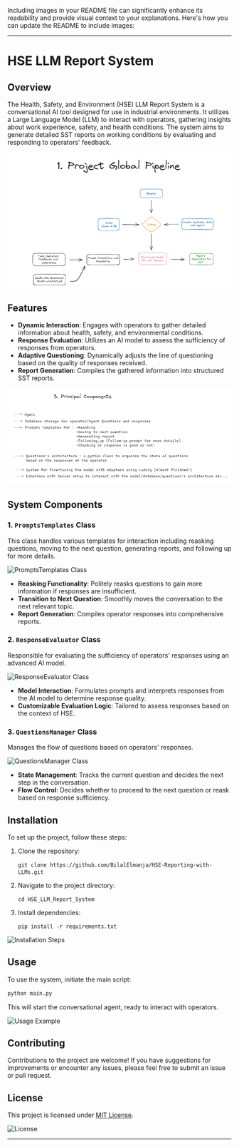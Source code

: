Including images in your README file can significantly enhance its readability and provide visual context to your explanations. Here's how you can update the README to include images:

---

# HSE LLM Report System

## Overview

The Health, Safety, and Environment (HSE) LLM Report System is a conversational AI tool designed for use in industrial environments. It utilizes a Large Language Model (LLM) to interact with operators, gathering insights about work experience, safety, and health conditions. The system aims to generate detailed SST reports on working conditions by evaluating and responding to operators' feedback.

![System Overview](./images/global_pipeline.png)

## Features

- **Dynamic Interaction**: Engages with operators to gather detailed information about health, safety, and environmental conditions.
- **Response Evaluation**: Utilizes an AI model to assess the sufficiency of responses from operators.
- **Adaptive Questioning**: Dynamically adjusts the line of questioning based on the quality of responses received.
- **Report Generation**: Compiles the gathered information into structured SST reports.

![Features](./images/maine_components.png)

## System Components

### 1. `PromptsTemplates` Class

This class handles various templates for interaction including reasking questions, moving to the next question, generating reports, and following up for more details.

![PromptsTemplates Class]()

- **Reasking Functionality**: Politely reasks questions to gain more information if responses are insufficient.
- **Transition to Next Question**: Smoothly moves the conversation to the next relevant topic.
- **Report Generation**: Compiles operator responses into comprehensive reports.

### 2. `ResponseEvaluator` Class

Responsible for evaluating the sufficiency of operators' responses using an advanced AI model.

![ResponseEvaluator Class](path/to/response_evaluator_image.png)

- **Model Interaction**: Formulates prompts and interprets responses from the AI model to determine response quality.
- **Customizable Evaluation Logic**: Tailored to assess responses based on the context of HSE.

### 3. `QuestionsManager` Class

Manages the flow of questions based on operators' responses.

![QuestionsManager Class](path/to/questions_manager_image.png)

- **State Management**: Tracks the current question and decides the next step in the conversation.
- **Flow Control**: Decides whether to proceed to the next question or reask based on response sufficiency.

## Installation

To set up the project, follow these steps:

1. Clone the repository:
   ```
   git clone https://github.com/BilalElmanja/HSE-Reporting-with-LLMs.git
   ```
2. Navigate to the project directory:
   ```
   cd HSE_LLM_Report_System
   ```
3. Install dependencies:
   ```
   pip install -r requirements.txt
   ```

![Installation Steps](path/to/installation_steps_image.png)

## Usage

To use the system, initiate the main script:

```bash
python main.py
```

This will start the conversational agent, ready to interact with operators.

![Usage Example](path/to/usage_example_image.png)

## Contributing

Contributions to the project are welcome! If you have suggestions for improvements or encounter any issues, please feel free to submit an issue or pull request.

## License

This project is licensed under [MIT License](LICENSE).

![License](path/to/license_image.png)

---
